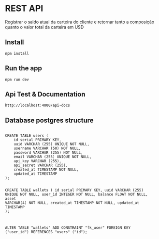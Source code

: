 # REST API

Registrar o saldo atual da carteira do cliente e retornar tanto a composição quanto o valor total da carteira em USD

## Install

    npm install

## Run the app

    npm run dev

## Api Test & Documentation

    http://localhost:4000/api-docs
    
## Database postgres structure

<code>
CREATE TABLE users (
	id serial PRIMARY KEY,
    uuid VARCHAR (255) UNIQUE NOT NULL,
	username VARCHAR (50) NOT NULL,
	password VARCHAR (255) NOT NULL,
	email VARCHAR (255) UNIQUE NOT NULL,
    api_key VARCHAR (255),
    api_secret VARCHAR (255),
	created_at TIMESTAMP NOT NULL,
    updated_at TIMESTAMP
);
  
CREATE TABLE wallets (
    id serial PRIMARY KEY,
    uuid VARCHAR (255) UNIQUE NOT NULL,
    user_id INTEGER NOT NULL,
    balance FLOAT NOT NULL,
    asset VARCHAR(4) NOT NULL,
    created_at TIMESTAMP NOT NULL,
    updated_at TIMESTAMP
);

ALTER TABLE "wallets" ADD CONSTRAINT "fk_user"
FOREIGN KEY ("user_id") REFERENCES "users" ("id");
</code>
